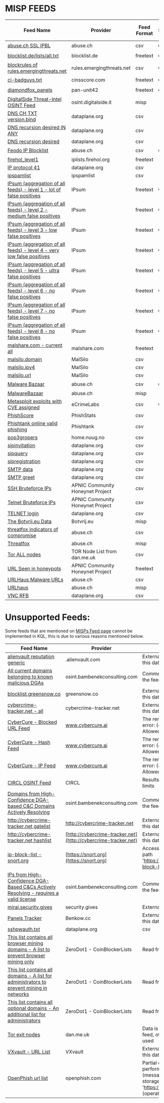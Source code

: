 # MISP FEEDS

| Feed Name | Provider | Feed Format | Sentinel | Defender For Endpoint | Notes
| --- | --- | --- | --- | --- | --- |
| [abuse.ch SSL IPBL](https://sslbl.abuse.ch/blacklist/sslblacklist.csv) | abuse.ch | csv | :heavy_check_mark: | :heavy_check_mark: ||
| [blocklist.de/lists/all.txt](https://lists.blocklist.de/lists/all.txt) | blocklist.de |  freetext | :heavy_check_mark: | :heavy_check_mark: ||
| [blockrules of rules.emergingthreats.net](https://rules.emergingthreats.net/blockrules/compromised-ips.txt) | rules.emergingthreats.net | csv | :heavy_check_mark: | :heavy_check_mark: ||
| [ci-badguys.txt](https://cinsscore.com/list/ci-badguys.txt) | cinsscore.com | freetext |  :heavy_check_mark: | :heavy_check_mark: ||
| [diamondfox_panels](https://raw.githubusercontent.com/pan-unit42/iocs/master/diamondfox/diamondfox_panels.txt) | pan-unit42 | freetext | :heavy_check_mark: | :heavy_check_mark: ||
| [DigitalSide Threat-Intel OSINT Feed](https://osint.digitalside.it/Threat-Intel/digitalside-misp-feed/) | osint.digitalside.it | misp | |||
| [DNS CH TXT version.bind](https://dataplane.org/dnsversion.txt) | dataplane.org | csv | |||
| [DNS recursion desired IN ANY](https://dataplane.org/dnsrdany.txt) | dataplane.org | csv | |||
| [DNS recursion desired](https://dataplane.org/dnsrd.txt) | dataplane.org | csv | |||
| [Feodo IP Blocklist](https://feodotracker.abuse.ch/downloads/ipblocklist.csv) | abuse.ch | csv |  :heavy_check_mark: | :heavy_check_mark: ||
| [firehol_level1](https://raw.githubusercontent.com/ktsaou/blocklist-ipsets/master/firehol_level1.netset) | iplists.firehol.org | freetext | |||
| [IP protocol 41](https://dataplane.org/proto41.txt) | dataplane.org | csv | |||
| [ipspamlist](http://www.ipspamlist.com/public_feeds.csv) | ipspamlist | csv | |||
| [IPsum (aggregation of all feeds) - level 1 - lot of false positives](https://raw.githubusercontent.com/stamparm/ipsum/master/levels/1.txt) | IPsum | freetext |  :heavy_check_mark: | :heavy_check_mark: ||
| [IPsum (aggregation of all feeds) - level 2 - medium false positives](https://raw.githubusercontent.com/stamparm/ipsum/master/levels/2.txt) | IPsum | freetext |  :heavy_check_mark: | :heavy_check_mark: ||
| [IPsum (aggregation of all feeds) - level 3 - low false positives](https://raw.githubusercontent.com/stamparm/ipsum/master/levels/3.txt) | IPsum | freetext |  :heavy_check_mark: | :heavy_check_mark: ||
| [IPsum (aggregation of all feeds) - level 4 - very low false positives](https://raw.githubusercontent.com/stamparm/ipsum/master/levels/4.txt) | IPsum | freetext |  :heavy_check_mark: | :heavy_check_mark: ||
| [IPsum (aggregation of all feeds) - level 5 - ultra false positives](https://raw.githubusercontent.com/stamparm/ipsum/master/levels/5.txt) | IPsum | freetext |  :heavy_check_mark: | :heavy_check_mark: ||
| [IPsum (aggregation of all feeds) - level 6 - no false positives](https://raw.githubusercontent.com/stamparm/ipsum/master/levels/6.txt) | IPsum | freetext |  :heavy_check_mark: | :heavy_check_mark: ||
| [IPsum (aggregation of all feeds) - level 7 - no false positives](https://raw.githubusercontent.com/stamparm/ipsum/master/levels/7.txt) | IPsum | freetext |  :heavy_check_mark: | :heavy_check_mark: ||
| [IPsum (aggregation of all feeds) - level 8 - no false positives](https://raw.githubusercontent.com/stamparm/ipsum/master/levels/8.txt) | IPsum | freetext |  :heavy_check_mark: | :heavy_check_mark: ||
| [malshare.com - current all](https://malshare.com/daily/malshare.current.all.txt) | malshare.com | freetext | |||
| [malsilo.domain](https://malsilo.gitlab.io/feeds/dumps/domain_list.txt) | MalSilo | csv | |||
| [malsilo.ipv4](https://malsilo.gitlab.io/feeds/dumps/ip_list.txt) | MalSilo | csv | |||
| [malsilo.url](https://malsilo.gitlab.io/feeds/dumps/url_list.txt) | MalSilo | csv | |||
| [Malware Bazaar](https://bazaar.abuse.ch/export/txt/md5/recent/) | abuse.ch | csv |  :heavy_check_mark: | :heavy_check_mark: ||
| [MalwareBazaar](https://bazaar.abuse.ch/downloads/misp/) | abuse.ch | misp | |||
| [Metasploit exploits with CVE assigned](https://feeds.ecrimelabs.net/data/metasploit-cve) | eCrimeLabs | csv |  :heavy_check_mark: | :heavy_check_mark: ||
| [PhishScore](https://phishstats.info/phish_score.csv) | PhishStats | csv | |||
| [Phishtank online valid phishing](https://data.phishtank.com/data/online-valid.csv) |  Phishtank | csv | |||
| [pop3gropers](https://home.nuug.no/~peter/pop3gropers.txt) | home.nuug.no | csv | |||
| [sipinvitation](https://dataplane.org/sipinvitation.txt) | dataplane.org | csv | |||
| [sipquery](https://dataplane.org/sipquery.txt) | dataplane.org | csv | |||
| [sipregistration](https://dataplane.org/sipregistration.txt) | dataplane.org | csv | |||
| [SMTP data](https://dataplane.org/smtpdata.txt) | dataplane.org | csv | |||
| [SMTP greet](https://dataplane.org/smtpgreet.txt) | dataplane.org | csv | |||
| [SSH Bruteforce IPs](https://feeds.honeynet.asia/bruteforce/latest-sshbruteforce-unique.csv) | APNIC Community Honeynet Project | csv | |||
| [Telnet Bruteforce IPs](https://feeds.honeynet.asia/bruteforce/latest-telnetbruteforce-unique.csv) | APNIC Community Honeynet Project | csv | |||
| [TELNET login](https://dataplane.org/telnetlogin.txt) | dataplane.org | csv | |||
| [The Botvrij.eu Data](https://www.botvrij.eu/data/feed-osint) | Botvrij.eu | misp | |||
| [threatfox indicators of compromise](https://threatfox.abuse.ch/export/csv/recent/) | abuse.ch | csv | |||
| [Threatfox](https://threatfox.abuse.ch/downloads/misp/) | abuse.ch | misp | |||
| [Tor ALL nodes](https://www.dan.me.uk/torlist/) | TOR Node List from dan.me.uk | csv | |||
| [URL Seen in honeypots](https://feeds.honeynet.asia/url/latest-url-unique.csv) | APNIC Community Honeynet Project | freetext | |||
| [URLHaus Malware URLs](https://urlhaus.abuse.ch/downloads/csv_recent/) | abuse.ch | csv | |||
| [URLhaus](https://urlhaus.abuse.ch/downloads/misp/) | abuse.ch | misp | |||
| [VNC RFB](https://dataplane.org/vncrfb.txt) | dataplane.org | csv | |||

# Unsupported Feeds:

Some feeds that are mentioned on [MISPs Feed page](https://www.misp-project.org/feeds/) cannot be implemented in KQL, this is due to various reasons mentioned below. 

| Feed Name | Provider | Reason
| --- | --- | --- |
| [alienvault reputation generic](https://reputation.alienvault.com/reputation.generic) | .alienvault.com | Externaldata(), does not support this datatype.|
| [All current domains belonging to known malicious DGAs](https://osint.bambenekconsulting.com/feeds/dga-feed-high.csv) | osint.bambenekconsulting.com | Commercial licence requried for the feed |
| [blocklist.greensnow.co](https://blocklist.greensnow.co/greensnow.txt) | greensnow.co |Externaldata(), does not support this datatype.|
| [cybercrime-tracker.net - all](https://cybercrime-tracker.net/all.php) | cybercrime-tracker.net | Externaldata(), does not support this datatype.|
| [CyberCure - Blocked URL Feed](https://api.cybercure.ai/feed/get_url?type=csv) | www.cybercure.ai | The remote server returned an error: (405) Method Not Allowed. |
| [CyberCure - Hash Feed](https://api.cybercure.ai/feed/get_hash?type=csv) | www.cybercure.ai | The remote server returned an error: (405) Method Not Allowed. |
| [CyberCure - IP Feed](https://api.cybercure.ai/feed/get_ips?type=csv) | www.cybercure.ai | The remote server returned an error: (405) Method Not Allowed. |
| [CIRCL OSINT Feed](https://www.circl.lu/doc/misp/feed-osint) | CIRCL | Results exeed the allowed query limits|
| [Domains from High-Confidence DGA-based C&amp;C Domains Actively Resolving](https://osint.bambenekconsulting.com/feeds/c2-dommasterlist-high.txt) | osint.bambenekconsulting.com | Commercial licence requried for the feed |
| [http://cybercrime-tracker.net gatelist](https://cybercrime-tracker.net/ccamgate.php) | http://cybercrime-tracker.net | Externaldata(), does not support this datatype.|
| [http://cybercrime-tracker.net hashlist](https://cybercrime-tracker.net/ccamlist.php) | [http://cybercrime-tracker.net](http://cybercrime-tracker.net) | Externaldata(), does not support this datatype.|
| [ip-block-list - snort.org](https://snort.org/downloads/ip-block-list) | [https://snort.org](https://snort.org) | Access to persistent storage path 'https://snort.org/downloads/ip-block-list' was denied |
| [IPs from High-Confidence DGA-Based C&amp;Cs Actively Resolving - requires a valid license](https://osint.bambenekconsulting.com/feeds/c2-ipmasterlist-high.txt) | osint.bambenekconsulting.com | Commercial licence requried for the feed |
| [mirai.security.gives](https://mirai.security.gives/data/ip_list.txt) | security.gives | Externaldata() timeout. |
| [Panels Tracker](https://benkow.cc/export.php) | Benkow.cc | Externaldata(), does not support this datatype.|
| [sshpwauth.txt](https://dataplane.org/sshpwauth.txt) | dataplane.org | csv | Partial query failure: Unable to perform requested operation. (message: 'Error with persistent storage path '' (operation ''). Extended error information: 'Uri does not provide a blob name: 'https://dataplane.org/sshpwauth.txt'' |
| [This list contains all browser mining domains - A list to prevent browser mining only](https://gitlab.com/ZeroDot1/CoinBlockerLists/raw/master/list_browser.txt?inline=false) | ZeroDot1 - CoinBlockerLists | Read from IStreamSource failed |
| [This list contains all domains - A list for administrators to prevent mining in networks](https://gitlab.com/ZeroDot1/CoinBlockerLists/raw/master/list.txt?inline=false) | ZeroDot1 - CoinBlockerLists | Read from IStreamSource failed |
| [This list contains all optional domains - An additional list for administrators](https://gitlab.com/ZeroDot1/CoinBlockerLists/raw/master/list_optional.txt?inline=false) | ZeroDot1 - CoinBlockerLists | Read from IStreamSource failed |
| [Tor exit nodes](https://www.dan.me.uk/torlist/?exit) | dan.me.uk | Data is shared in the ALL Nodes feed, otherwise double data is used |
| [VXvault - URL List](http://vxvault.net/URL_List.php) | VXvault | Externaldata(), does not support this datatype.|
| [OpenPhish url list](https://openphish.com/feed.txt) | openphish.com | Partial query failure: Unable to perform requested operation. (message: 'Error with persistent storage path 'https://openphish.com/feed.txt' (operation 'CreateFileRef'). | 
